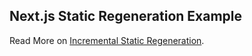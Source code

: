 ## Next.js Static Regeneration Example

Read More on [Incremental Static Regeneration](https://arunoda.me/blog/what-is-nextjs-issg).
